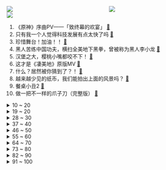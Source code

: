 <div >
	<a style="float:left;width:55%;" href = "https://github.com/anuraghazra/github-readme-stats">
	 <img src = "https://github-readme-stats.vercel.app/api?username=iuuuuuaena&theme=buefy&show_icons=true"/>
	</a>
	<a  style="float:right;width:45%" href = "https://github.com/anuraghazra/github-readme-stats">
	 <img  src="https://github-readme-stats.vercel.app/api/top-langs/?username=anuraghazra&layout=compact"/>
	</a>
	</div>

[![](https://img.shields.io/badge/jxd-@jxdgogogo.xyz-yellowgreen.svg)](https://www.jxdgogogo.xyz)<br>
1. 《原神》序曲PV——「致终幕的欢宴」 [:link:](//www.bilibili.com/video/BV1ss4y1k7CD) <br>
2. 只有我一个人觉得科技发展有点太快了吗 [:link:](//www.bilibili.com/video/BV1fP411Y7gs) <br>
3. 珍惜舞台！加油！！ [:link:](//www.bilibili.com/video/BV1au411b78Y) <br>
4. 黑人苦练中国功夫，横扫全美地下黑拳，曾被称为黑人李小龙 [:link:](//www.bilibili.com/video/BV1dk4y1N7k9) <br>
5. 汉堡之大，樱桃小嘴都咬不下！ [:link:](//www.bilibili.com/video/BV1pj411m7js) <br>
6. 这才是《凄美地》原版MV [:link:](//www.bilibili.com/video/BV1uN411S7Zy) <br>
7. 什么？居然被你猜到了？！ [:link:](//www.bilibili.com/video/BV12a4y1c7Lg) <br>
8. 越来越少见的纸币，我们能拍出上面的风景吗？ [:link:](//www.bilibili.com/video/BV1X14y1d7yN) <br>
9. 餐桌小丑2 [:link:](//www.bilibili.com/video/BV1F14y1o74W) <br>
10. 做一把不一样的爪子刀（完整版） [:link:](//www.bilibili.com/video/BV1WV411M766) <br>
<details>
<summary>10 ~ 20</summary>

11. 《安娜贝尔二》大米饭炒鸡蛋，安娜贝尔真下饭 [:link:](//www.bilibili.com/video/BV1fM4y1773D) <br>
12. 文俊辉 JUN - 'PSYCHO' Official MV [:link:](//www.bilibili.com/video/BV1gX4y1W75m) <br>
13. 这个盲盒，我愿称之为最强！ [:link:](//www.bilibili.com/video/BV1q14y1d7qe) <br>
14. 医生：直接确诊 [:link:](//www.bilibili.com/video/BV1Ha4y1w7mi) <br>
15. 为 母 则 不 锈 钢 [:link:](//www.bilibili.com/video/BV1yV4y1a7Q1) <br>
16. 原来这些都是真的！ [:link:](//www.bilibili.com/video/BV1gV4y1a76o) <br>
17. 每个年代都有专属的潮人风向！今天来演绎一下80年代到现在的潮流穿搭！你最喜欢哪一个？ [:link:](//www.bilibili.com/video/BV1D14y1d7Yj) <br>
18. 阿尔法boss，整治歪风邪气！ [:link:](//www.bilibili.com/video/BV1rN411U7D7) <br>
19. 视频，是这样剪新人吗？ [:link:](//www.bilibili.com/video/BV1Uh4y1M7qB) <br>
</details>
<details>
<summary>19 ~ 20</summary>

20. Elo机制对抗者 100局巅峰赛从0百评上国服火舞 [:link:](//www.bilibili.com/video/BV1nX4y1W7ct) <br>
21. “审判他的是年少时善良的自己” [:link:](//www.bilibili.com/video/BV1WP411e7S3) <br>
22. 住108,888一晚的酒店是什么体验！【还愿挑战ep23-亚特兰蒂斯】 [:link:](//www.bilibili.com/video/BV1tF411R7qy) <br>
23. 【明日方舟】泰拉大地的起源，群星与前文明。 [:link:](//www.bilibili.com/video/BV13s4y167hB) <br>
24. 恐怖版星露谷？不要被这表面的温馨欺骗！种田也要小心点！ [:link:](//www.bilibili.com/video/BV1M14y1o7Rv) <br>
25. 甲煎口脂 [:link:](//www.bilibili.com/video/BV12a4y1c76N) <br>
26. 奔走相告!陶喆的音樂產房“生”啦!!! 2023第一產 | 《流沙(Reimagined)》 [:link:](//www.bilibili.com/video/BV1Yk4y1N7kd) <br>
27. 小猫的感情 是最不值钱的东西 [:link:](//www.bilibili.com/video/BV1HP411e71b) <br>
28. 纹身这一行的水，可不是一般的深！ [:link:](//www.bilibili.com/video/BV1rz4y1n79q) <br>
</details>
<details>
<summary>28 ~ 30</summary>

29. 《角度》 [:link:](//www.bilibili.com/video/BV1uF411R72H) <br>
30. 5首爆火的热梗BGM，小伙模仿“多巴胺”神曲，网友：很难不洗脑 [:link:](//www.bilibili.com/video/BV1eg4y1N71M) <br>
31. 《不经意的擦肩而过》 [:link:](//www.bilibili.com/video/BV1JV411M7yw) <br>
32. 大哥你是我亲哥啊！！！我的天！！！#鉴定 #文玩 #文玩杂项 [:link:](//www.bilibili.com/video/BV1Aa4y1w7cH) <br>
33. 如果卡里突然多了十万，你会怎么办？ [:link:](//www.bilibili.com/video/BV1Fs4y167S1) <br>
34. 一百万个中国人齐心协力让英国佬把胡子剃了？！ [:link:](//www.bilibili.com/video/BV1yV411M7CR) <br>
35. 原神于今日抵达了它强而有力的枫丹！！！！ [:link:](//www.bilibili.com/video/BV1vX4y1v7oL) <br>
36. 拿捏！偷偷带女友来3000公里外的海边…她以为我要干掉她？！ [:link:](//www.bilibili.com/video/BV15P411e7av) <br>
37. 笑Pee！那英本色出演女主角，都进来跟她学怼人！ [:link:](//www.bilibili.com/video/BV15F411o7ot) <br>
</details>
<details>
<summary>37 ~ 40</summary>

38. 起猛了，真正的法老在中国硕士留学毕业了。 [:link:](//www.bilibili.com/video/BV1i14y1d7Yq) <br>
39. 《 游 泳 馆 里 混 进 来 了 奇 怪 的 人 … 》 [:link:](//www.bilibili.com/video/BV1VF411R76A) <br>
40. 灵笼2 PV先行片段 [:link:](//www.bilibili.com/video/BV13V411M7Xh) <br>
41. 做“美式男人”，喝美式咖啡，品美事人生。 [:link:](//www.bilibili.com/video/BV1pV4y1a7LQ) <br>
42. 看剧也是一门学问，看剧是没有捷径的同学们！ [:link:](//www.bilibili.com/video/BV1SV411M7Ji) <br>
43. 中国式婚姻给年轻夫妇带来了什么，每天一个恐婚小视频 [:link:](//www.bilibili.com/video/BV17X4y1W7fi) <br>
44. 我 推 的 我 自 己 [:link:](//www.bilibili.com/video/BV1na4y1w734) <br>
45. 校园里那些退学的人（超级无敌宇宙真实尴尬啊啊啊啊啊） [:link:](//www.bilibili.com/video/BV1Vk4y1K7vn) <br>
46. 【原神一条龙全收集】3.8琉形蜃境(85宝箱.155礼券)宝箱/欢兴礼券/礼券/摩拉堆/路线规划/探索度/原神3.8限时地图 [:link:](//www.bilibili.com/video/BV1Qz4y1n7DK) <br>
</details>
<details>
<summary>46 ~ 50</summary>

47. 与其做一个不开心的正常人，还不如做个疯子 [:link:](//www.bilibili.com/video/BV1Y14y1d7Zz) <br>
48. 喝饮料等于喝糖水吃方糖？ [:link:](//www.bilibili.com/video/BV18X4y1v7nL) <br>
49. 因伙食太好，狗哥下巴脱臼，我爸用脚治好了 [:link:](//www.bilibili.com/video/BV1sh4y1u7RN) <br>
50. 感谢这游戏，实现了我潜水抓鱼的梦想！ [:link:](//www.bilibili.com/video/BV15F411o7aV) <br>
51. 就 这，还 想 套 路 我 ？ [:link:](//www.bilibili.com/video/BV1JF411R7uJ) <br>
52. 钻石和救人好难选啊 [:link:](//www.bilibili.com/video/BV1fu411L7FW) <br>
53. hanserX茶理理『这么可爱真是抱歉』原创PV付 [:link:](//www.bilibili.com/video/BV1cX4y1i7WT) <br>
54. 近期吃过最棒的面馆之一，水平足以碾压一众大馆子 [:link:](//www.bilibili.com/video/BV1zg4y1A769) <br>
55. 【罗翔】张三莫名坐牢，有了犯罪记录该怎么办？附《流程图》、《出具无犯罪记录证明的申请》与《行政起诉状》 [:link:](//www.bilibili.com/video/BV1ms4y1F7Fz) <br>
</details>
<details>
<summary>55 ~ 60</summary>

56. 原来高校都是这样“抢学生”的！ [:link:](//www.bilibili.com/video/BV1Lz4y1p7JD) <br>
57. 北大的风终于吹到了这个小县城，由妈妈打开我的北大录取通知书！！！ [:link:](//www.bilibili.com/video/BV1FF411R7SZ) <br>
58. 【原神】宝箱85 欢兴礼券155 3.8琉形蜃境 一条龙全收集 宝箱/欢兴礼券/木匣/摩拉箱 [:link:](//www.bilibili.com/video/BV1FV4y1Y7Ti) <br>
59. 《V N !》 [:link:](//www.bilibili.com/video/BV1JX4y1H7BK) <br>
60. 巴黎不养闲人？ [:link:](//www.bilibili.com/video/BV12g4y1A7Hz) <br>
61. 《关灯》 [:link:](//www.bilibili.com/video/BV14z4y1n76N) <br>
62. 骑着单车去欧洲，漫长的旅途需要克服很多困难，今天花一百块住旅馆休息一天 [:link:](//www.bilibili.com/video/BV1SX4y1Y7hc) <br>
63. 【ITZY】"BET ON ME" M/V [:link:](//www.bilibili.com/video/BV13z4y1n7tb) <br>
64. 我带着猫开着高原血统阁下将如何应对？ [:link:](//www.bilibili.com/video/BV1sX4y1H7kM) <br>
</details>
<details>
<summary>64 ~ 70</summary>

65. 假如用“张韶涵”的味道唱《稻香》？ [:link:](//www.bilibili.com/video/BV1kh4y177q1) <br>
66. 虽然淄博烧烤很火，但烤一整只鸵鸟这件事真是泰裤辣 [:link:](//www.bilibili.com/video/BV18s4y167f2) <br>
67. 【Phigros】头 ： 你 不 要 过 来 啊 ！ [:link:](//www.bilibili.com/video/BV1TN411S71G) <br>
68. 做了两个蛋糕，祝妈妈生日快乐 [:link:](//www.bilibili.com/video/BV1Eh411N7eq) <br>
69. 玩这游戏不为别的，就为这一下！！！ [:link:](//www.bilibili.com/video/BV13h411A7zy) <br>
70. 男人含冤入狱，为了重获自由，不惜耗费19年的时间挖穿石墙 [:link:](//www.bilibili.com/video/BV1ws4y1679W) <br>
71. 【原神整活】“让我试试刀吧！万叶兄！！” [:link:](//www.bilibili.com/video/BV1da4y1c7ii) <br>
72. 你吃东西慢得慌？我把你东西吃光光！ [:link:](//www.bilibili.com/video/BV1Qm4y1J7Ez) <br>
73. 动漫40年，那些女性角色的千层魅力 [:link:](//www.bilibili.com/video/BV11N411U7LX) <br>
</details>
<details>
<summary>73 ~ 80</summary>

74. Beta在用什么香水？Beta的“信息素”推荐 [:link:](//www.bilibili.com/video/BV11k4y1N7np) <br>
75. 学生为什么在普遍焦虑？ [:link:](//www.bilibili.com/video/BV1uM4y1j7Vo) <br>
76. 外国小孩用中文battle [:link:](//www.bilibili.com/video/BV1FX4y1i75N) <br>
77. goldenhour [:link:](//www.bilibili.com/video/BV1Wj411m7jN) <br>
78. 金字塔的神秘巧合，真实存在还是牵强附会?【奇怪的知识】 [:link:](//www.bilibili.com/video/BV1kW4y1Z7GU) <br>
79. 【原神整活】警告：进来真的会忘掉原版！ [:link:](//www.bilibili.com/video/BV1nF411R78D) <br>
80. 难怪叔圈能卷到现在，70后直接捅了帅哥窝！ [:link:](//www.bilibili.com/video/BV1kk4y1N7iQ) <br>
81. 又惹事了。 [:link:](//www.bilibili.com/video/BV1mF41197yK) <br>
82. 好事发生 [:link:](//www.bilibili.com/video/BV1Gh4y1u7SC) <br>
</details>
<details>
<summary>82 ~ 90</summary>

83. 弟弟放假了，给他上强度！ [:link:](//www.bilibili.com/video/BV1kh4y1M7RN) <br>
84. “我，（        ），打钱！” [:link:](//www.bilibili.com/video/BV1Kz4y1n7af) <br>
85. 再度重相逢 [:link:](//www.bilibili.com/video/BV1zs4y1F7Bh) <br>
86. 编故事大王（2） [:link:](//www.bilibili.com/video/BV1F14y1o72t) <br>
87. 这是一个自投罗网的陷阱！ [:link:](//www.bilibili.com/video/BV1XX4y1v7Ct) <br>
88. 【4k/60帧/FSF】金闪闪VS恩奇都，火力全开！宝具激情对轰！伪圣杯战争真神仙打架！ [:link:](//www.bilibili.com/video/BV1B14y1d7Pz) <br>
89. 汽车不慎落水，竟然这么快沉入水中，我们要如何才能自救 [:link:](//www.bilibili.com/video/BV1ca4y1w7Vk) <br>
90. 野猪不再是“三有”保护动物 意味着什么？ [:link:](//www.bilibili.com/video/BV1ag4y1A7vZ) <br>
91. 盘点中国史上最有影响力的十款网游！ [:link:](//www.bilibili.com/video/BV1Yh411A7wj) <br>
</details>
<details>
<summary>91 ~ 100</summary>

92. 英文版西游记有多上头，要是我早点看，英语四六级不用上头 [:link:](//www.bilibili.com/video/BV1SX4y1v7bK) <br>
93. 给年轻的巴西龙虾上一课 [:link:](//www.bilibili.com/video/BV1mj411m7PT) <br>
94. 怎么你过河拆桥的哇 [:link:](//www.bilibili.com/video/BV1Sh4y177fT) <br>
95. 啊？？这也能复活啊...！？ 【泛式】 [:link:](//www.bilibili.com/video/BV1HX4y1i71J) <br>
96. 我们家也吃到羊肉串啦 [:link:](//www.bilibili.com/video/BV1LV411M7Ab) <br>
97. 用两个爷的手办，还原成龙历险记【定格动画】 [:link:](//www.bilibili.com/video/BV1RX4y1p7QD) <br>
98. 全球网吧测评！我发现了各国网吧爆火的游戏竟然是。。。 [:link:](//www.bilibili.com/video/BV1Mz4y1n7iF) <br>
99. 关于我和俊明王子 [:link:](//www.bilibili.com/video/BV1dm4y1J7ii) <br>
100. 街采路人竟看到如此令人悲痛的聊天记录 [:link:](//www.bilibili.com/video/BV1qk4y1N7rS) <br>
</details>
